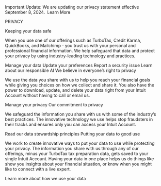 Important Update: We are updating our privacy statement effective September 8, 2024.  Learn More

PRIVACY

Keeping your data safe

When you use one of our offerings such as TurboTax, Credit Karma, QuickBooks, and Mailchimp - you trust us with your personal and professional financial information. We help safeguard that data and protect your privacy by using industry-leading technology and practices.

Manage your data
Update your preferences
Report a security issue
Learn about our responsible AI
We believe in everyone’s right to privacy﻿

We use the data you share with us to help you reach your financial goals while giving you choices on how we collect and share it. You also have the power to download, update, and delete your data right from your Intuit Account without having to call or email us.

Manage your privacy
Our commitment to privacy

We safeguard the information you share with us with some of the industry’s best practices. The innovative technology we use helps stop fraudsters in their tracks and ensures only you can access your Intuit Account.

Read our data stewardship principles
Putting your data to good use

We work to create innovative ways to put your data to use while protecting your privacy. The information you share with us through any of our offerings, minus your TurboTax tax preparation data, gets saved to your single Intuit Account. Having your data in one place helps us do things like show you insights about your financial situation, or know when you might like to connect with a live expert.

Learn more about how we use your data